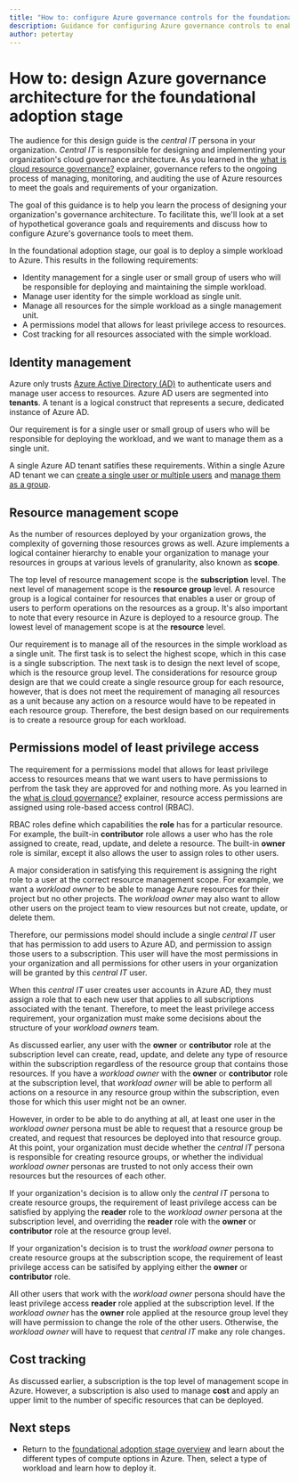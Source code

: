 ```yaml
---
title: "How to: configure Azure governance controls for the foundational adoption stage"
description: Guidance for configuring Azure governance controls to enable a user to deploy a simple workload
author: petertay
---
```


# How to: design Azure governance architecture for the foundational adoption stage

The audience for this design guide is the *central IT* persona in your organization. *Central IT* is responsible for designing and implementing your organization's cloud governance architecture. As you learned in the [what is cloud resource governance?](governance-explainer.md) explainer, governance refers to the ongoing process of managing, monitoring, and auditing the use of Azure resources to meet the goals and requirements of your organization.

The goal of this guidance is to help you learn the process of designing your organization's governance architecture. To facilitate this, we'll look at a set of hypothetical goverance goals and requirements and discuss how to configure Azure's governance tools to meet them. 

In the foundational adoption stage, our goal is to deploy a simple workload to Azure. This results in the following requirements:
* Identity management for a single user or small group of users who will be responsible for deploying and maintaining the simple workload.
* Manage user identity for the simple workload as single unit.
* Manage all resources for the simple workload as a single management unit.
* A permissions model that allows for least privilege access to resources.
* Cost tracking for all resources associated with the simple workload.

## Identity management

Azure only trusts [Azure Active Directory (AD)](/azure/active-directory) to authenticate users and manage user access to resources. Azure AD users are segmented into **tenants**. A tenant is a logical construct that represents a secure, dedicated instance of Azure AD. 

Our requirement is for a single user or small group of users who will be responsible for deploying the workload, and we want to manage them as a single unit.

A single Azure AD tenant satifies these requirements. Within a single Azure AD tenant we can [create a single user or multiple users](/azure/active-directory/add-users-azure-active-directory) and [manage them as a group](/azure/active-directory/add-users-azure-active-directory).

## Resource management scope

As the number of resources deployed by your organization grows, the complexity of governing those resources grows as well. Azure implements a logical container hierarchy to enable your organization to manage your resources in groups at various levels of granularity, also known as **scope**. 

The top level of resource management scope is the **subscription** level. The next level of management scope is the **resource group** level. A resource group is a logical container for resources that enables a user or group of users to perform operations on the resources as a group. It's also important to note that every resource in Azure is deployed to a resource group. The lowest level of management scope is at the **resource** level. 

Our requirement is to manage all of the resources in the simple workload as a single unit. The first task is to select the highest scope, which in this case is a single subscription. The next task is to design the next level of scope, which is the resource group level. The considerations for resource group design are that we could create a single resource group for each resource, however, that is does not meet the requirement of managing all resources as a unit because any action on a resource would have to be repeated in each resource group. Therefore, the best design based on our requirements is to create a resource group for each workload.

## Permissions model of least privilege access 

The requirement for a permissions model that allows for least privilege access to resources means that we want users to have permissions to perfrom the task they are approved for and nothing more. As you learned in the [what is cloud governance?](governance-explainer.md) explainer, resource access permissions are assigned using role-based access control (RBAC).

RBAC roles define which capabilities the **role** has for a particular resource. For example, the built-in **contributor** role allows a user who has the role assigned to create, read, update, and delete a resource. The built-in **owner** role is similar, except it also allows the user to assign roles to other users.

A major consideration in satisfying this requirement is assigning the right role to a user at the correct resource management scope. For example, we want a *workload owner* to be able to manage Azure resources for their project but no other projects. The *workload owner* may also want to allow other users on the project team to view resources but not create, update, or delete them.

Therefore, our permissions model should include a single *central IT* user that has permission to add users to Azure AD, and permission to assign those users to a subscription. This user will have the most permissions in your organization and all permissions for other users in your organization will be granted by this *central IT* user.

When this *central IT* user creates user accounts in Azure AD, they must assign a role that to each new user that applies to all subscriptions associated with the tenant. Therefore, to meet the least privilege access requirement, your organization must make some decisions about the structure of your *workload owners* team. 

As discussed earlier, any user with the **owner** or **contributor** role at the subscription level can create, read, update, and delete any type of resource within the subscription regardless of the resource group that contains those resources. If you have a *workload owner* with the **owner** or **contributor** role at the subscription level, that *workload owner* will be able to perform all actions on a resource in any resource group within the subscription, even those for which this user might not be an owner.     

However, in order to be able to do anything at all, at least one user in the *workload owner* persona must be able to request that a resource group be created, and request that resources be deployed into that resource group. At this point, your organization must decide whether the *central IT* persona is responsible for creating resource groups, or whether the individual *workload owner* personas are trusted to not only access their own resources but the resources of each other. 

If your organization's decision is to allow only the *central IT* persona to create resource groups, the requirement of least privilege access can be satisfied by applying the **reader** role to the *workload owner* persona at the subscription level, and overriding the **reader** role with the **owner** or **contributor** role at the resource group level. 

If your organization's decision is to trust the *workload owner* persona to create resource groups at the subscription scope, the requirement of least privilege access can be satisifed by applying either the **owner** or **contributor** role.

All other users that work with the *workload owner* persona should have the least privilege access **reader** role applied at the subscription level. If the *workload owner* has the **owner** role applied at the resource group level they will have permission to change the role of the other users. Otherwise, the *workload owner* will have to request that *central IT* make any role changes.

## Cost tracking

As discussed earlier, a subscription is the top level of management scope in Azure. However, a subscription is also used to manage **cost** and apply an upper limit to the number of specific resources that can be deployed.

## Next steps

* Return to the [foundational adoption stage overview]() and learn about the different types of compute options in Azure. Then, select a type of workload and learn how to deploy it.